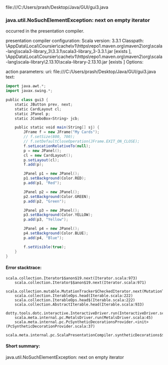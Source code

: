 file:///C:/Users/prash/Desktop/Java/GUI/gui3.java
### java.util.NoSuchElementException: next on empty iterator

occurred in the presentation compiler.

presentation compiler configuration:
Scala version: 3.3.1
Classpath:
<HOME>\AppData\Local\Coursier\cache\v1\https\repo1.maven.org\maven2\org\scala-lang\scala3-library_3\3.3.1\scala3-library_3-3.3.1.jar [exists ], <HOME>\AppData\Local\Coursier\cache\v1\https\repo1.maven.org\maven2\org\scala-lang\scala-library\2.13.10\scala-library-2.13.10.jar [exists ]
Options:



action parameters:
uri: file:///C:/Users/prash/Desktop/Java/GUI/gui3.java
text:
```scala
import java.awt.*;
import javax.swing.*;

public class gui3 {
    static JButton prev, next;
    static CardLayout cl;
    static JPanel p;
    static JComboBox<String> jcb;

    public static void main(String[] sj) {
        JFrame f = new JFrame("My Cards");
        // f.setSize(800, 700);
        // f.setDefaultCloseOperation(JFrame.EXIT_ON_CLOSE);
        f.setLocationRelativeTo(null);
        p = new JPanel();
        cl = new CardLayout();
        p.setLayout(cl);
        f.add(p);

        JPanel p1 = new JPanel();
        p1.setBackground(Color.RED); 
        p.add(p1, "Red");

        JPanel p2 = new JPanel();
        p2.setBackground(Color.GREEN); 
        p.add(p2, "Green");

        JPanel p3 = new JPanel();
        p3.setBackground(Color.YELLOW); 
        p.add(p3, "Yellow");

        JPanel p4 = new JPanel();
        p4.setBackground(Color.BLUE); 
        p.add(p4, "Blue");

        f.setVisible(true);
    }
}

```



#### Error stacktrace:

```
scala.collection.Iterator$$anon$19.next(Iterator.scala:973)
	scala.collection.Iterator$$anon$19.next(Iterator.scala:971)
	scala.collection.mutable.MutationTracker$CheckedIterator.next(MutationTracker.scala:76)
	scala.collection.IterableOps.head(Iterable.scala:222)
	scala.collection.IterableOps.head$(Iterable.scala:222)
	scala.collection.AbstractIterable.head(Iterable.scala:933)
	dotty.tools.dotc.interactive.InteractiveDriver.run(InteractiveDriver.scala:168)
	scala.meta.internal.pc.MetalsDriver.run(MetalsDriver.scala:45)
	scala.meta.internal.pc.PcSyntheticDecorationsProvider.<init>(PcSyntheticDecorationProvider.scala:37)
	scala.meta.internal.pc.ScalaPresentationCompiler.syntheticDecorations$$anonfun$1(ScalaPresentationCompiler.scala:120)
```
#### Short summary: 

java.util.NoSuchElementException: next on empty iterator
